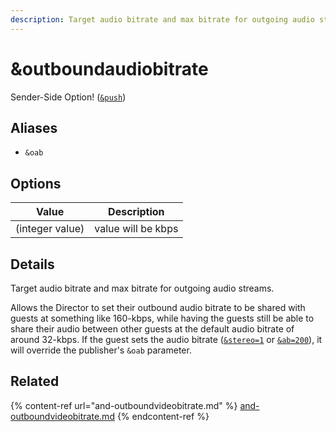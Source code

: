 ```yaml
---
description: Target audio bitrate and max bitrate for outgoing audio streams
---
```


# \&outboundaudiobitrate

Sender-Side Option! ([`&push`](push.md))

## Aliases

* `&oab`

## Options

| Value           | Description        |
| --------------- | ------------------ |
| (integer value) | value will be kbps |

## Details

Target audio bitrate and max bitrate for outgoing audio streams.

Allows the Director to set their outbound audio bitrate to be shared with guests at something like 160-kbps, while having the guests still be able to share their audio between other guests at the default audio bitrate of around 32-kbps. If the guest sets the audio bitrate ([`&stereo=1`](../general-settings/stereo.md) or [`&ab=200`](../advanced-settings/view-parameters/audiobitrate.md)), it will override the publisher's `&oab` parameter.

## Related

{% content-ref url="and-outboundvideobitrate.md" %}
[and-outboundvideobitrate.md](and-outboundvideobitrate.md)
{% endcontent-ref %}
